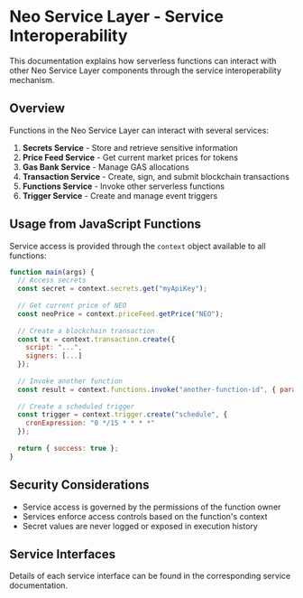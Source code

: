 # Neo Service Layer - Service Interoperability

This documentation explains how serverless functions can interact with other Neo Service Layer components through the service interoperability mechanism.

## Overview

Functions in the Neo Service Layer can interact with several services:

1. **Secrets Service** - Store and retrieve sensitive information
2. **Price Feed Service** - Get current market prices for tokens
3. **Gas Bank Service** - Manage GAS allocations
4. **Transaction Service** - Create, sign, and submit blockchain transactions
5. **Functions Service** - Invoke other serverless functions
6. **Trigger Service** - Create and manage event triggers

## Usage from JavaScript Functions

Service access is provided through the `context` object available to all functions:

```javascript
function main(args) {
  // Access secrets
  const secret = context.secrets.get("myApiKey");
  
  // Get current price of NEO
  const neoPrice = context.priceFeed.getPrice("NEO");
  
  // Create a blockchain transaction
  const tx = context.transaction.create({
    script: "...",
    signers: [...]
  });
  
  // Invoke another function
  const result = context.functions.invoke("another-function-id", { param1: "value" });
  
  // Create a scheduled trigger
  const trigger = context.trigger.create("schedule", { 
    cronExpression: "0 */15 * * * *" 
  });
  
  return { success: true };
}
```

## Security Considerations

- Service access is governed by the permissions of the function owner
- Services enforce access controls based on the function's context
- Secret values are never logged or exposed in execution history

## Service Interfaces

Details of each service interface can be found in the corresponding service documentation.